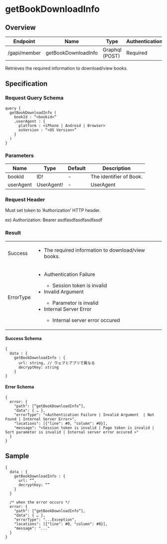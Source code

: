 # getBookDownloadInfo

## Overview

| Endpoint | Name | Type | Authentication |
| --- | --- | --- | --- |
| /gapi/member | getBookDownloadInfo | Graphql (POST) | Required |

Retrieves the required information to download/view books.

## Specification

### Request Query Schema

```text
query {
  getBookDownloadInfo (
    bookId : “<bookid>”
    ,userAgent : {
      platform : <iPhone | Android | Browser>
      osVersion : “<OS Version>”
    }
  )
}
```

### Parameters

| Name | Type | Default | Description |
| --- | --- | --- | --- |
| bookId | ID! | - | The identifier of Book. |
| userAgent | UserAgent! | - | UserAgent |

### Request Header

Must set token to ‘Authorization’ HTTP header.

ex\) Authorization: Bearer asdfasdfasdfasdfasdf

### Result

<table>
<tr>
  <td>Success</td>
  <td><ul><li> The required information to download/view books. </li></ul></td>
</tr>
<tr>
  <td>ErrorType</td>
  <td>
    <ul>
      <li>Authentication Failure</li>
      <ul>
        <li>Session token is invalid</li>
      </ul>
      <li>Invalid Argument</li>
      <ul>
        <li> Parametor is invalid</li>
      </ul>
      <li>Internal Server Error</li>
      <ul>
        <li>Internal server error occured</li>
      </ul>
    </ul>
  </td>
  </tr>
</table>


#### Success Schema

```text
{
  data : {
    getBookDownloadInfo : {
      url: string, // ウェブとアプリで異なる
      decryptKey: string
    }
}
```

#### Error Schema

```text
{
  error: {
    "path": [“getBookDownloadInfo”],
    "data": { … },
    "errorType": "<Authentication Failure | Invalid Argument  | Not Found | Internal Server Error>",
    "locations": [{"line": #0, "column": #0}],
    "message": "<Session token is invalid | Page token is invalid | Sort parametor is invalid | Internal server error occured >"
  }
}
```

## Sample

```text
{
  data : {
    getBookDownloadInfo : {
      url: “”,
      decryptKey: “”
    }
  }

  /* when the error occurs */
  error: {
    "path": [“getBookDownloadInfo”],
    "data": { … },
    "errorType": "...Exception",
    "locations": [{"line": #0, "column": #0}],
    "message": "..."
  }
}
```

